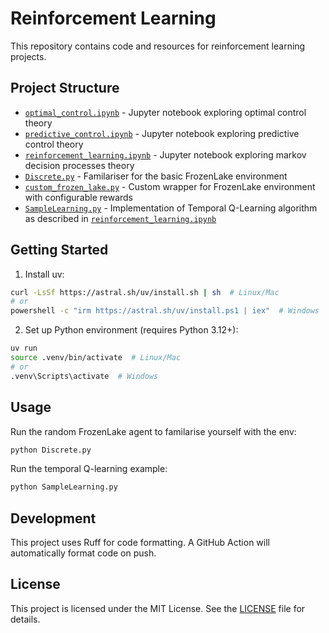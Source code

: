 # Reinforcement Learning

This repository contains code and resources for reinforcement learning projects.

## Project Structure

- [`optimal_control.ipynb`](optimal_control.ipynb) - Jupyter notebook exploring optimal control theory
- [`predictive_control.ipynb`](predictive_control.ipynb) - Jupyter notebook exploring predictive control theory
- [`reinforcement_learning.ipynb`](reinforcement_learning.ipynb) - Jupyter notebook exploring markov decision processes theory
- [`Discrete.py`](Discrete.py) - Familariser for the basic FrozenLake environment
- [`custom_frozen_lake.py`](custom_frozen_lake.py) - Custom wrapper for FrozenLake environment with configurable rewards
- [`SampleLearning.py`](SampleLearning.py) - Implementation of Temporal Q-Learning algorithm as described in [`reinforcement_learning.ipynb`](reinforcement_learning.ipynb)




## Getting Started

1. Install uv:
```sh
curl -LsSf https://astral.sh/uv/install.sh | sh  # Linux/Mac
# or
powershell -c "irm https://astral.sh/uv/install.ps1 | iex"  # Windows
```

2. Set up Python environment (requires Python 3.12+):
```sh
uv run
source .venv/bin/activate  # Linux/Mac
# or
.venv\Scripts\activate  # Windows
```

## Usage

Run the random FrozenLake agent to familarise yourself with the env:
```sh
python Discrete.py
```

Run the temporal Q-learning example:

```sh
python SampleLearning.py
```

## Development
This project uses Ruff for code formatting. A GitHub Action will automatically format code on push.

## License
This project is licensed under the MIT License. See the [LICENSE](LICENSE) file for details.
